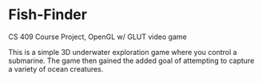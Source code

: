 Fish-Finder
===========

CS 409 Course Project, OpenGL w/ GLUT video game

This is a simple 3D underwater exploration game where you control a submarine.
The game then gained the added goal of attempting to capture a variety of ocean creatures.
